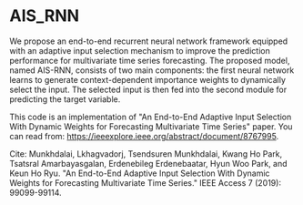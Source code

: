 # AIS_RNN
We propose an end-to-end recurrent neural network framework equipped with an adaptive input selection mechanism to improve the prediction performance for multivariate time series forecasting. The proposed model, named AIS-RNN, consists of two main components: the first neural network learns to generate context-dependent importance weights to dynamically select the input. The selected input is then fed into the second module for predicting the target variable.

This code is an implementation of "An End-to-End Adaptive Input Selection With Dynamic Weights for Forecasting Multivariate Time Series" paper. 
You can read from: https://ieeexplore.ieee.org/abstract/document/8767995. 

Cite: Munkhdalai, Lkhagvadorj, Tsendsuren Munkhdalai, Kwang Ho Park, Tsatsral Amarbayasgalan, Erdenebileg Erdenebaatar, Hyun Woo Park, and Keun Ho Ryu. "An End-to-End Adaptive Input Selection With Dynamic Weights for Forecasting Multivariate Time Series." IEEE Access 7 (2019): 99099-99114.
